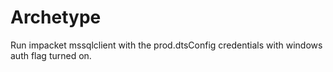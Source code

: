 # Archetype

Run impacket mssqlclient with the prod.dtsConfig credentials with windows auth flag turned on. 
